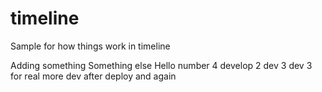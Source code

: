 # timeline
Sample for how things work in timeline

Adding something
Something else
Hello
number 4
develop 2
dev 3
dev 3 for real
more dev after deploy
and again
